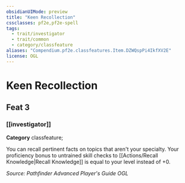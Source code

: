 ```yaml
---
obsidianUIMode: preview
title: "Keen Recollection"
cssclasses: pf2e,pf2e-spell
tags:
  - trait/investigator
  - trait/common
  - category/classfeature
aliases: "Compendium.pf2e.classfeatures.Item.DZWQspPi4IkfXV2E"
license: OGL
---
```

# Keen Recollection
## Feat 3
### [[investigator]]

**Category** classfeature; 




You can recall pertinent facts on topics that aren't your specialty. Your proficiency bonus to untrained skill checks to [[Actions/Recall Knowledge|Recall Knowledge]] is equal to your level instead of +0.

*Source: Pathfinder Advanced Player's Guide*
*OGL*